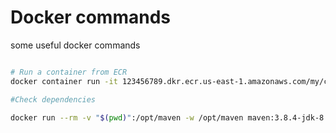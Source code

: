 # Docker commands

some useful docker commands

```bash

# Run a container from ECR
docker container run -it 123456789.dkr.ecr.us-east-1.amazonaws.com/my/container:latest /bin/sh (or /bin/bash)

#Check dependencies

docker run --rm -v "$(pwd)":/opt/maven -w /opt/maven maven:3.8.4-jdk-8 mvn dependency:tree | grep log4

```